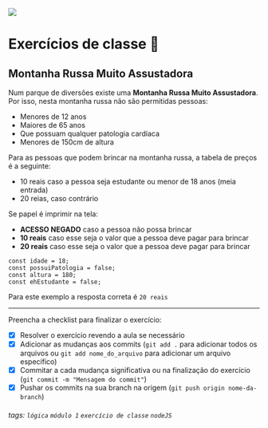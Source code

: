 ![](https://i.imgur.com/xG74tOh.png)

# Exercícios de classe 🏫

## Montanha Russa Muito Assustadora

Num parque de diversões existe uma **Montanha Russa Muito Assustadora**. Por isso, nesta montanha russa não são permitidas pessoas:

* Menores de 12 anos
* Maiores de 65 anos
* Que possuam qualquer patologia cardíaca
* Menores de 150cm de altura

Para as pessoas que podem brincar na montanha russa, a tabela de preços é a seguinte:

* 10 reais caso a pessoa seja estudante ou menor de 18 anos (meia entrada)
* 20 reias, caso contrário

Se papel é imprimir na tela:

* **ACESSO NEGADO** caso a pessoa não possa brincar
* **10 reais** caso esse seja o valor que a pessoa deve pagar para brincar
* **20 reais** caso esse seja o valor que a pessoa deve pagar para brincar

```javascript=
const idade = 18;
const possuiPatologia = false;
const altura = 180;
const ehEstudante = false;
```

Para este exemplo a resposta correta é `20 reais`

---

Preencha a checklist para finalizar o exercício:

- [x] Resolver o exercício revendo a aula se necessário
- [x] Adicionar as mudanças aos commits (`git add .` para adicionar todos os arquivos ou `git add nome_do_arquivo` para adicionar um arquivo específico)
- [x] Commitar a cada mudança significativa ou na finalização do exercício (`git commit -m "Mensagem do commit"`)
- [x] Pushar os commits na sua branch na origem (`git push origin nome-da-branch`)

###### tags: `lógica` `módulo 1` `exercício de classe` `nodeJS`
